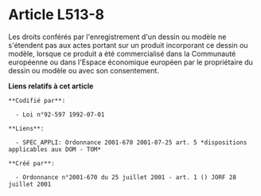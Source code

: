 # Article L513-8

Les droits conférés par l'enregistrement d'un dessin ou modèle ne s'étendent pas aux actes portant sur un produit incorporant
ce dessin ou modèle, lorsque ce produit a été commercialisé dans la Communauté européenne ou dans l'Espace économique
européen par le propriétaire du dessin ou modèle ou avec son consentement.

**Liens relatifs à cet article**

	**Codifié par**:

	  - Loi n°92-597 1992-07-01

	**Liens**:

	  - SPEC_APPLI: Ordonnance 2001-670 2001-07-25 art. 5 *dispositions applicables aux DOM - TOM*

	**Créé par**:

	  - Ordonnance n°2001-670 du 25 juillet 2001 - art. 1 () JORF 28 juillet 2001
